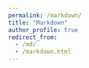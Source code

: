 ```yaml
---
permalink: /markdown/
title: "Markdown"
author_profile: true
redirect_from: 
  - /md/
  - /markdown.html
---
```





